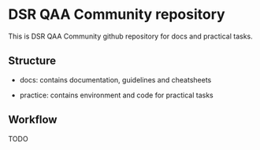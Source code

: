 # DSR QAA Community repository

This is DSR QAA Community github repository for docs and practical tasks.

## Structure

- docs: contains documentation, guidelines and cheatsheets

- practice: contains environment and code for practical tasks

## Workflow

TODO
